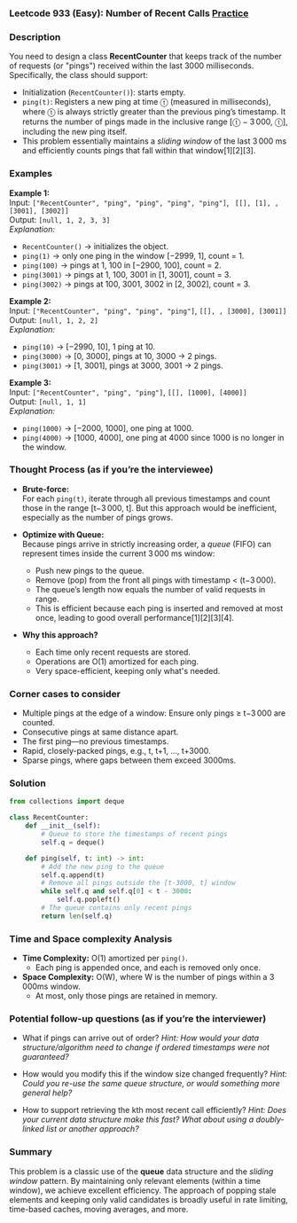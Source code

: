 ### Leetcode 933 (Easy): Number of Recent Calls [Practice](https://leetcode.com/problems/number-of-recent-calls)

### Description  
You need to design a class **RecentCounter** that keeps track of the number of requests (or "pings") received within the last 3000 milliseconds. Specifically, the class should support:
- Initialization (`RecentCounter()`): starts empty.
- `ping(t)`: Registers a new ping at time ⓣ (measured in milliseconds), where ⓣ is always strictly greater than the previous ping’s timestamp. It returns the number of pings made in the inclusive range [ⓣ − 3 000, ⓣ], including the new ping itself.
- This problem essentially maintains a *sliding window* of the last 3 000 ms and efficiently counts pings that fall within that window[1][2][3].

### Examples  

**Example 1:**  
Input: `["RecentCounter", "ping", "ping", "ping", "ping"]`, ` [[], [1], , [3001], [3002]]`  
Output: `[null, 1, 2, 3, 3]`  
*Explanation:*  
- `RecentCounter()` → initializes the object.  
- `ping(1)` → only one ping in the window [−2999, 1], count = 1.  
- `ping(100)` → pings at 1, 100 in [−2900, 100], count = 2.  
- `ping(3001)` → pings at 1, 100, 3001 in [1, 3001], count = 3.  
- `ping(3002)` → pings at 100, 3001, 3002 in [2, 3002], count = 3.

**Example 2:**  
Input: `["RecentCounter", "ping", "ping", "ping"]`, `[[], , [3000], [3001]]`  
Output: `[null, 1, 2, 2]`  
*Explanation:*  
- `ping(10)` → [−2990, 10], 1 ping at 10.  
- `ping(3000)` → [0, 3000], pings at 10, 3000 → 2 pings.  
- `ping(3001)` → [1, 3001], pings at 3000, 3001 → 2 pings.

**Example 3:**  
Input: `["RecentCounter", "ping", "ping"]`, `[[], [1000], [4000]]`  
Output: `[null, 1, 1]`  
*Explanation:*  
- `ping(1000)` → [−2000, 1000], one ping at 1000.  
- `ping(4000)` → [1000, 4000], one ping at 4000 since 1000 is no longer in the window.

### Thought Process (as if you’re the interviewee)  

- **Brute-force:**  
  For each `ping(t)`, iterate through all previous timestamps and count those in the range [t−3 000, t]. But this approach would be inefficient, especially as the number of pings grows.

- **Optimize with Queue:**  
  Because pings arrive in strictly increasing order, a *queue* (FIFO) can represent times inside the current 3 000 ms window:
  - Push new pings to the queue.
  - Remove (pop) from the front all pings with timestamp < (t−3 000).
  - The queue’s length now equals the number of valid requests in range.
  - This is efficient because each ping is inserted and removed at most once, leading to good overall performance[1][2][3][4].

- **Why this approach?**
  - Each time only recent requests are stored.
  - Operations are O(1) amortized for each ping.
  - Very space-efficient, keeping only what's needed.

### Corner cases to consider  
- Multiple pings at the edge of a window: Ensure only pings ≥ t−3 000 are counted.
- Consecutive pings at same distance apart.
- The first ping—no previous timestamps.
- Rapid, closely-packed pings, e.g., t, t+1, …, t+3000.
- Sparse pings, where gaps between them exceed 3000ms.

### Solution

```python
from collections import deque

class RecentCounter:
    def __init__(self):
        # Queue to store the timestamps of recent pings
        self.q = deque()

    def ping(self, t: int) -> int:
        # Add the new ping to the queue
        self.q.append(t)
        # Remove all pings outside the [t-3000, t] window
        while self.q and self.q[0] < t - 3000:
            self.q.popleft()
        # The queue contains only recent pings
        return len(self.q)
```

### Time and Space complexity Analysis  
- **Time Complexity:** O(1) amortized per `ping()`.  
  - Each ping is appended once, and each is removed only once.  
- **Space Complexity:** O(W), where W is the number of pings within a 3 000ms window.  
  - At most, only those pings are retained in memory.

### Potential follow-up questions (as if you’re the interviewer)  

- What if pings can arrive out of order?
  *Hint: How would your data structure/algorithm need to change if ordered timestamps were not guaranteed?*

- How would you modify this if the window size changed frequently?
  *Hint: Could you re-use the same queue structure, or would something more general help?*

- How to support retrieving the kth most recent call efficiently?
  *Hint: Does your current data structure make this fast? What about using a doubly-linked list or another approach?*

### Summary
This problem is a classic use of the **queue** data structure and the *sliding window* pattern. By maintaining only relevant elements (within a time window), we achieve excellent efficiency. The approach of popping stale elements and keeping only valid candidates is broadly useful in rate limiting, time-based caches, moving averages, and more.